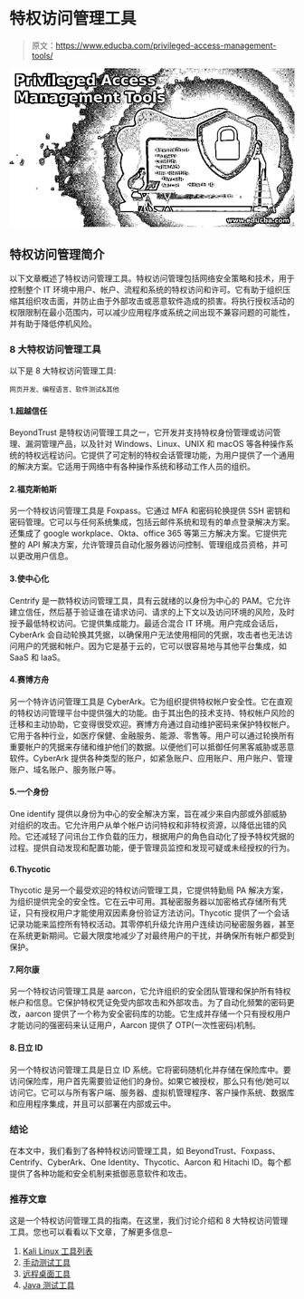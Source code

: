 # 特权访问管理工具

> 原文：<https://www.educba.com/privileged-access-management-tools/>

![Privileged Access Management Tools](img/380c02e1a69ecfd415aa25980b8b6809.png)



## 特权访问管理简介

以下文章概述了特权访问管理工具。特权访问管理包括网络安全策略和技术，用于控制整个 IT 环境中用户、帐户、流程和系统的特权访问和许可。它有助于组织压缩其组织攻击面，并防止由于外部攻击或恶意软件造成的损害。将执行授权活动的权限限制在最小范围内，可以减少应用程序或系统之间出现不兼容问题的可能性，并有助于降低停机风险。

### 8 大特权访问管理工具

以下是 8 大特权访问管理工具:

<small>网页开发、编程语言、软件测试&其他</small>

#### 1.超越信任

BeyondTrust 是特权访问管理工具之一，它开发并支持特权身份管理或访问管理、漏洞管理产品，以及针对 Windows、Linux、UNIX 和 macOS 等各种操作系统的特权远程访问。它提供了可定制的特权会话管理功能，为用户提供了一个通用的解决方案。它适用于网络中有各种操作系统和移动工作人员的组织。

#### 2.福克斯帕斯

另一个特权访问管理工具是 Foxpass。它通过 MFA 和密码轮换提供 SSH 密钥和密码管理。它可以与任何系统集成，包括云邮件系统和现有的单点登录解决方案。还集成了 google workplace、Okta、office 365 等第三方解决方案。它提供完整的 API 解决方案，允许管理员自动化服务器访问控制、管理组成员资格，并可以更改用户信息。

#### 3.使中心化

Centrify 是一款特权访问管理工具，具有云就绪的以身份为中心的 PAM。它允许建立信任，然后基于验证谁在请求访问、请求的上下文以及访问环境的风险，及时授予最低特权访问。它提供集成能力。最适合混合 IT 环境。用户完成会话后，CyberArk 会自动轮换其凭据，以确保用户无法使用相同的凭据，攻击者也无法访问用户的凭据和帐户。因为它是基于云的，它可以很容易地与其他平台集成，如 SaaS 和 IaaS。

#### 4.赛博方舟

另一个特许访问管理工具是 CyberArk。它为组织提供特权帐户安全性。它在直观的特权访问管理平台中提供强大的功能。由于其出色的技术支持、特权帐户风险的迁移和主动协助，它变得很受欢迎。赛博方舟通过自动维护密码来保护特权帐户。它用于各种行业，如医疗保健、金融服务、能源、零售等。用户可以通过轮换所有重要帐户的凭据来存储和维护他们的数据。以便他们可以抵御任何黑客威胁或恶意软件。CyberArk 提供各种类型的账户，如紧急账户、应用账户、用户账户、管理账户、域名账户、服务账户等。

#### 5.一个身份

One identify 提供以身份为中心的安全解决方案，旨在减少来自内部或外部威胁对组织的攻击。它允许用户从单个帐户访问特权和非特权资源，以降低出错的风险。它还减轻了问讯台工作负载的压力，根据用户的角色自动化了授予特权凭据的过程。提供自动发现和配置功能，便于管理员监控和发现可疑或未经授权的行为。

#### 6.Thycotic

Thycotic 是另一个最受欢迎的特权访问管理工具，它提供特勤局 PA 解决方案，为组织提供完全的安全性。它在云中可用。其秘密服务器以加密格式存储所有凭证，只有授权用户才能使用双因素身份验证方法访问。Thycotic 提供了一个会话记录功能来监控所有特权活动。其零停机升级允许用户连续访问秘密服务器，甚至在系统更新期间。它最大限度地减少了对最终用户的干扰，并确保所有帐户都受到保护。

#### 7.阿尔康

另一个特权访问管理工具是 aarcon，它允许组织的安全团队管理和保护所有特权帐户和信息。它保护特权凭证免受内部攻击和外部攻击。为了自动化频繁的密码更改，aarcon 提供了一个称为安全密码库的功能。它生成并存储一个只有授权用户才能访问的强密码来认证用户，Aarcon 提供了 OTP(一次性密码)机制。

#### 8.日立 ID

另一个特权访问管理工具是日立 ID 系统。它将密码随机化并存储在保险库中。要访问保险库，用户首先需要验证他们的身份。如果它被授权，那么只有他/她可以访问它。它可以与所有客户端、服务器、虚拟机管理程序、客户操作系统、数据库和应用程序集成，并且可以部署在内部或云中。

### 结论

在本文中，我们看到了各种特权访问管理工具，如 BeyondTrust、Foxpass、Centrify、CyberArk、One Identity、Thycotic、Aarcon 和 Hitachi ID。每个都提供了各种功能和安全机制来抵御恶意软件和攻击。

### 推荐文章

这是一个特权访问管理工具的指南。在这里，我们讨论介绍和 8 大特权访问管理工具。您也可以看看以下文章，了解更多信息–

1.  [Kali Linux 工具列表](https://www.educba.com/kali-linux-tools-list/)
2.  [手动测试工具](https://www.educba.com/manual-testing-tools/)
3.  [远程桌面工具](https://www.educba.com/remote-desktop-tools/)
4.  [Java 测试工具](https://www.educba.com/java-testing-tools/)





